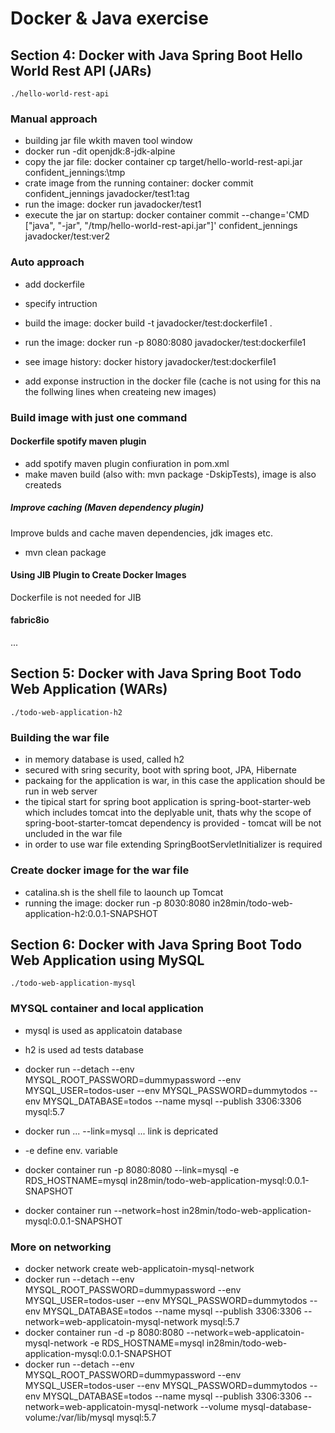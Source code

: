 # Docker & Java exercise


## Section 4: Docker with Java Spring Boot Hello World Rest API (JARs)
```
./hello-world-rest-api
```

### Manual approach
* building jar file wkith maven tool window
* docker run -dit openjdk:8-jdk-alpine
* copy the jar file: docker container cp target/hello-world-rest-api.jar confident_jennings:\tmp
* crate image from the running container: docker commit confident_jennings javadocker/test1:tag
* run the image: docker run javadocker/test1
* execute the jar on startup: docker container commit --change='CMD ["java", "-jar", "/tmp/hello-world-rest-api.jar"]' confident_jennings javadocker/test:ver2

### Auto approach
* add dockerfile
* specify intruction
* build the image: docker build -t javadocker/test:dockerfile1 .
* run the image: docker run -p 8080:8080 javadocker/test:dockerfile1

* see image history: docker history javadocker/test:dockerfile1
* add exponse instruction in the docker file (cache is not using for this na the follwing lines when createing new images)

### Build image with just one command

#### Dockerfile spotify maven plugin
* add spotify maven plugin confiuration in pom.xml
* make maven build (also with: mvn package -DskipTests), image is also createds

##### Improve caching (Maven dependency plugin)
Improve bulds and cache maven dependencies, jdk images etc.
* mvn clean package

#### Using JIB Plugin to Create Docker Images
Dockerfile is not needed for JIB

#### fabric8io
...


## Section 5: Docker with Java Spring Boot Todo Web Application (WARs)
```
./todo-web-application-h2
```

### Building the war file
* in memory database is used, called h2
* secured with sring security, boot with spring boot, JPA, Hibernate
* packaing for the application is war, in this case the application should be run in web server
* the tipical start for spring boot application is spring-boot-starter-web which includes tomcat into the deplyable unit, thats why the scope of spring-boot-starter-tomcat dependency is provided - tomcat will be not uncluded in the war file
* in order to use war file extending SpringBootServletInitializer is required

### Create docker image for the war file
* catalina.sh is the shell file to laounch up Tomcat
* running the image:  docker run -p 8030:8080 in28min/todo-web-application-h2:0.0.1-SNAPSHOT


## Section 6: Docker with Java Spring Boot Todo Web Application using MySQL
```
./todo-web-application-mysql
```

### MYSQL container and local application

* mysql is used as applicatoin database
* h2 is used ad tests database

* docker run --detach --env MYSQL_ROOT_PASSWORD=dummypassword --env MYSQL_USER=todos-user --env MYSQL_PASSWORD=dummytodos --env MYSQL_DATABASE=todos --name mysql --publish 3306:3306 mysql:5.7
* docker run ... --link=mysql ... link is depricated
* -e define env. variable
* docker container run -p 8080:8080 --link=mysql -e RDS_HOSTNAME=mysql in28min/todo-web-application-mysql:0.0.1-SNAPSHOT
* docker container run --network=host  in28min/todo-web-application-mysql:0.0.1-SNAPSHOT

### More on networking

* docker network create web-applicatoin-mysql-network
* docker run --detach --env MYSQL_ROOT_PASSWORD=dummypassword --env MYSQL_USER=todos-user --env MYSQL_PASSWORD=dummytodos --env MYSQL_DATABASE=todos --name mysql --publish 3306:3306 --network=web-applicatoin-mysql-network  mysql:5.7
* docker container run -d -p 8080:8080 --network=web-applicatoin-mysql-network -e RDS_HOSTNAME=mysql in28min/todo-web-application-mysql:0.0.1-SNAPSHOT
* docker run --detach --env MYSQL_ROOT_PASSWORD=dummypassword --env MYSQL_USER=todos-user --env MYSQL_PASSWORD=dummytodos --env MYSQL_DATABASE=todos --name mysql --publish 3306:3306 --network=web-applicatoin-mysql-network --volume mysql-database-volume:/var/lib/mysql  mysql:5.7
